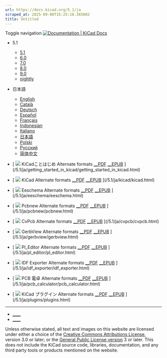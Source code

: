 ```yaml
---
url: https://docs.kicad.org/5.1/ja
scraped_at: 2025-09-08T15:25:18.365002
title: Untitled
---
```


Toggle navigation [ ![Documentation | KiCad](/img/kicad_logo_small.png) Docs ](/)

  * 5.1 
    * [ 5.1 ](/5.1)
    * [ 6.0 ](/6.0)
    * [ 7.0 ](/7.0)
    * [ 8.0 ](/8.0)
    * [ 9.0 ](/9.0)
    * [ nightly ](/master)
  * 日本語 
    * [ English ](/5.1/en)
    * [ Català ](/5.1/ca)
    * [ Deutsch ](/5.1/de)
    * [ Español ](/5.1/es)
    * [ Français ](/5.1/fr)
    * [ Indonesian ](/5.1/id)
    * [ Italiano ](/5.1/it)
    * [ 日本語 ](/5.1/ja)
    * [ Polski ](/5.1/pl)
    * [ Русский ](/5.1/ru)
    * [ 简体中文 ](/5.1/zh)

  * [ ![](/img/guide-icons/placeholder.png) KiCadことはじめ Alternate formats [__PDF](/5.1/ja/getting_started_in_kicad/getting_started_in_kicad.pdf) [__EPUB](/5.1/ja/getting_started_in_kicad/getting_started_in_kicad.epub) ](/5.1/ja/getting_started_in_kicad/getting_started_in_kicad.html)
  * [ ![](/img/guide-icons/kicad.png) KiCad Alternate formats [__PDF](/5.1/ja/kicad/kicad.pdf) [__EPUB](/5.1/ja/kicad/kicad.epub) ](/5.1/ja/kicad/kicad.html)
  * [ ![](/img/guide-icons/eeschema.png) Eeschema Alternate formats [__PDF](/5.1/ja/eeschema/eeschema.pdf) [__EPUB](/5.1/ja/eeschema/eeschema.epub) ](/5.1/ja/eeschema/eeschema.html)
  * [ ![](/img/guide-icons/pcbnew.png) Pcbnew Alternate formats [__PDF](/5.1/ja/pcbnew/pcbnew.pdf) [__EPUB](/5.1/ja/pcbnew/pcbnew.epub) ](/5.1/ja/pcbnew/pcbnew.html)
  * [ ![](/img/guide-icons/cvpcb.png) CvPcb Alternate formats [__PDF](/5.1/ja/cvpcb/cvpcb.pdf) [__EPUB](/5.1/ja/cvpcb/cvpcb.epub) ](/5.1/ja/cvpcb/cvpcb.html)
  * [ ![](/img/guide-icons/gerbview.png) GerbView Alternate formats [__PDF](/5.1/ja/gerbview/gerbview.pdf) [__EPUB](/5.1/ja/gerbview/gerbview.epub) ](/5.1/ja/gerbview/gerbview.html)
  * [ ![](/img/guide-icons/pl_editor.png) Pl_Editor Alternate formats [__PDF](/5.1/ja/pl_editor/pl_editor.pdf) [__EPUB](/5.1/ja/pl_editor/pl_editor.epub) ](/5.1/ja/pl_editor/pl_editor.html)
  * [ ![](/img/guide-icons/placeholder.png) IDF Exporter Alternate formats [__PDF](/5.1/ja/idf_exporter/idf_exporter.pdf) [__EPUB](/5.1/ja/idf_exporter/idf_exporter.epub) ](/5.1/ja/idf_exporter/idf_exporter.html)
  * [ ![](/img/guide-icons/pcb_calculator.png) PCB 電卓 Alternate formats [__PDF](/5.1/ja/pcb_calculator/pcb_calculator.pdf) [__EPUB](/5.1/ja/pcb_calculator/pcb_calculator.epub) ](/5.1/ja/pcb_calculator/pcb_calculator.html)
  * [ ![](/img/guide-icons/placeholder.png) KiCad プラグイン Alternate formats [__PDF](/5.1/ja/plugins/plugins.pdf) [__EPUB](/5.1/ja/plugins/plugins.epub) ](/5.1/ja/plugins/plugins.html)

* * *

  * [ ____ ](https://forum.kicad.info/)
  * [ ____ ](https://gitlab.com/kicad)

Unless otherwise stated, all text and images on this website are licensed
under either a choice of the [Creative Commons Attributions
License](/about/licenses/#_creative_commons_attribution_3_0_unported), version
3.0 or later; or the [General Public License
version](/about/licenses/#_gnu_general_public_license_v3) 3 or later. This
does not include the KiCad source code, libraries, documentation, and any
third party tools or products mentioned on the website.

